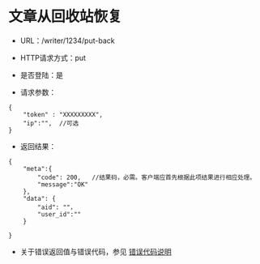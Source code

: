 # 文章从回收站恢复



- URL：/writer/1234/put-back

- HTTP请求方式：put

- 是否登陆：是

- 请求参数：

```
{
    "token" : "XXXXXXXXX",
    "ip":"",  //可选
}
```

- 返回结果：

```
{
    "meta":{
        "code": 200,   //结果码，必需。客户端应首先根据此项结果进行相应处理。
        "message":"OK"
    },
    "data": {
        "aid": ""，
        "user_id":""
    }
    
}
```

- 关于错误返回值与错误代码，参见 [错误代码说明](../README.md)


